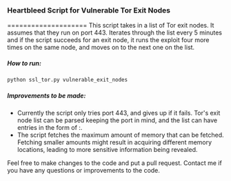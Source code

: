 ### Heartbleed Script for Vulnerable Tor Exit Nodes
====================
This script takes in a list of Tor exit nodes. It assumes that they run on port 443. Iterates through the list every 5 minutes and if the script succeeds for an exit node, it runs the exploit four more times on the same node, and moves on to the next one on the list.

##### How to run:
```bash
python ssl_tor.py vulnerable_exit_nodes
```

##### Improvements to be made:
  - Currently the script only tries port 443, and gives up if it fails. Tor's exit node list can be parsed keeping the port in mind, and the list can have entries in the form of <ip>:<port>.
  - The script fetches the maximum amount of memory that can be fetched. Fetching smaller amounts might result in acquiring different memory locations, leading to more sensitive information being revealed.

Feel free to make changes to the code and put a pull request.
Contact me if you have any questions or improvements to the code.
